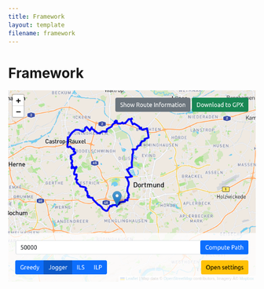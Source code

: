 ```yaml
---
title: Framework
layout: template
filename: framework
--- 
```


# Framework

[![framework](UIroute.png)](http://tirolit.cs.tu-dortmund.de/)
